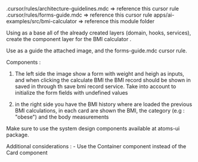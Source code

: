 .cursor/rules/architecture-guidelines.mdc => reference this cursor rule
.cursor/rules/forms-guide.mdc => reference this cursor rule
apps/ai-examples/src/bmi-calculator => reference this module folder

Using as a base all of the already created layers (domain, hooks, services), create the component layer for the BMI calculator .

Use as a guide the attached image, and the forms-guide.mdc cursor rule.

Components :

1. The left side the image show a form with weight and heigh as inputs, and when clicking the calculate BMI the BMI record should be shown in saved in through th save bmi record service. Take into account to initialize the form fields with undefined values

2. in the right side you have the BMI history where are loaded the previous BMI calculations, in each card are shown the BMI, the category (e.g : "obese") and the body measurements

Make sure to use the system design components available at atoms-ui package.

Additional considerations : - Use the Container component instead of the Card component
